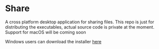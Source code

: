 # Share

A cross platform desktop application for sharing files.
This repo is just for distributing the executables, actual source code is private at the moment. Support for macOS will be coming soon

Windows users can download the installer [here](https://github.com/king-alpha/share-dist/releases/download/v1.0.1/share-Setup-1.0.1.exe)

<img src=""/>
